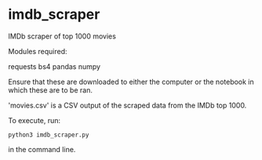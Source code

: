 # imdb_scraper
IMDb scraper of top 1000 movies 

Modules required: 

  requests
  bs4
  pandas
  numpy
  
Ensure that these are downloaded to either the computer or the notebook in which these are to be ran. 

'movies.csv' is a CSV output of the scraped data from the IMDb top 1000. 

To execute, run: 

`python3 imdb_scraper.py`

in the command line.
